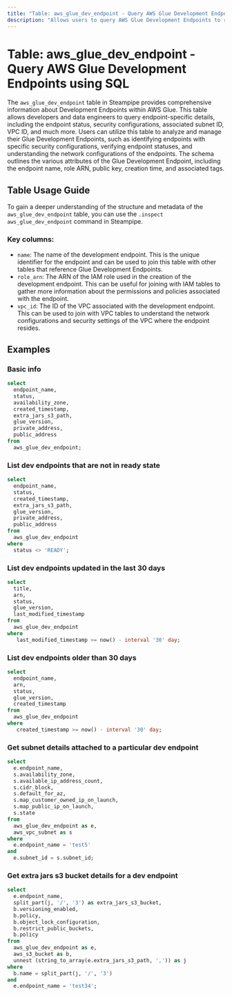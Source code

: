 ```yaml
---
title: "Table: aws_glue_dev_endpoint - Query AWS Glue Development Endpoints using SQL"
description: "Allows users to query AWS Glue Development Endpoints to retrieve detailed information about individual endpoints, their configurations, and related metadata."
---
```


# Table: aws_glue_dev_endpoint - Query AWS Glue Development Endpoints using SQL

The `aws_glue_dev_endpoint` table in Steampipe provides comprehensive information about Development Endpoints within AWS Glue. This table allows developers and data engineers to query endpoint-specific details, including the endpoint status, security configurations, associated subnet ID, VPC ID, and much more. Users can utilize this table to analyze and manage their Glue Development Endpoints, such as identifying endpoints with specific security configurations, verifying endpoint statuses, and understanding the network configurations of the endpoints. The schema outlines the various attributes of the Glue Development Endpoint, including the endpoint name, role ARN, public key, creation time, and associated tags.

## Table Usage Guide

To gain a deeper understanding of the structure and metadata of the `aws_glue_dev_endpoint` table, you can use the `.inspect aws_glue_dev_endpoint` command in Steampipe.

### Key columns:

- `name`: The name of the development endpoint. This is the unique identifier for the endpoint and can be used to join this table with other tables that reference Glue Development Endpoints.
- `role_arn`: The ARN of the IAM role used in the creation of the development endpoint. This can be useful for joining with IAM tables to gather more information about the permissions and policies associated with the endpoint.
- `vpc_id`: The ID of the VPC associated with the development endpoint. This can be used to join with VPC tables to understand the network configurations and security settings of the VPC where the endpoint resides.

## Examples

### Basic info

```sql
select
  endpoint_name,
  status,
  availability_zone,
  created_timestamp,
  extra_jars_s3_path,
  glue_version,
  private_address,
  public_address
from
  aws_glue_dev_endpoint;
```

### List dev endpoints that are not in ready state

```sql
select
  endpoint_name,
  status,
  created_timestamp,
  extra_jars_s3_path,
  glue_version,
  private_address,
  public_address
from
  aws_glue_dev_endpoint
where
  status <> 'READY'; 
```

### List dev endpoints updated in the last 30 days

```sql
select
  title,
  arn,
  status,
  glue_version,
  last_modified_timestamp
from
  aws_glue_dev_endpoint
where
   last_modified_timestamp >= now() - interval '30' day;
```

### List dev endpoints older than 30 days

```sql
select
  endpoint_name,
  arn,
  status,
  glue_version,
  created_timestamp
from
  aws_glue_dev_endpoint
where
   created_timestamp >= now() - interval '30' day;
```

### Get subnet details attached to a particular dev endpoint

```sql
select
  e.endpoint_name,
  s.availability_zone,
  s.available_ip_address_count,
  s.cidr_block,
  s.default_for_az,
  s.map_customer_owned_ip_on_launch,
  s.map_public_ip_on_launch,
  s.state
from
  aws_glue_dev_endpoint as e,
  aws_vpc_subnet as s
where
  e.endpoint_name = 'test5'
and
  e.subnet_id = s.subnet_id;
```

### Get extra jars s3 bucket details for a dev endpoint 

```sql
select
  e.endpoint_name,
  split_part(j, '/', '3') as extra_jars_s3_bucket,
  b.versioning_enabled,
  b.policy,
  b.object_lock_configuration,
  b.restrict_public_buckets,
  b.policy
from
  aws_glue_dev_endpoint as e,
  aws_s3_bucket as b,
  unnest (string_to_array(e.extra_jars_s3_path, ',')) as j
where
  b.name = split_part(j, '/', '3')
and
  e.endpoint_name = 'test34';
```